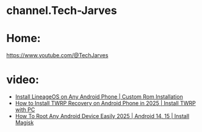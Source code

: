 # channel.Tech-Jarves
# Home:
https://www.youtube.com/@TechJarves

# video:
- [Install LineageOS on Any Android Phone | Custom Rom Installation](https://youtu.be/Ox07cg6wC5A)
- [How to Install TWRP Recovery on Android Phone in 2025 | Install TWRP with PC](https://youtu.be/-dDnH5AvEzY)
- [How To Root Any Android Device Easily 2025 | Android 14, 15 | Install Magisk](https://youtu.be/gTd3CUT-6EE)
